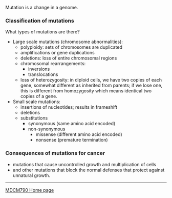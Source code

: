 
Mutation is a change in a genome.

### Classification of mutations
What types of mutations are there?
* Large scale mutations (chromosome abnormalities):
	* polyploidy: sets of chromosomes are duplicated
	* amplifications or gene duplications
	* deletions: loss of entire chromosomal regions
	* chromosomal rearrangements:
		* inversions
		* translocations
	* loss of heterozygosity: in diploid cells, we have two copies of each gene, somewhat different as inherited from parents; if we lose one, this is different from homozygosity which means identical two copies of a gene.
* Small scale mutations:
	* insertions of nucleotides; results in frameshift
	* deletions
	* substitutions
		* synonymous (same amino acid encoded)
		* non-synonymous
			* missense (different amino acid encoded)
			* nonsense (premature termination)

### Consequences of mutations for cancer
* mutations that cause uncontrolled growth and multiplication of cells
* and other mutations that block the normal defenses that protect against unnatural growth.

---

[MDCM790 Home page](mdcm790.md)
